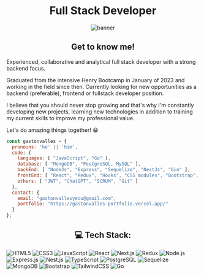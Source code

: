 <h1 align="center">Full Stack Developer</h1>
<p align="center">
  <img src="https://media.licdn.com/dms/image/D4D16AQGCvfwYMnQbLA/profile-displaybackgroundimage-shrink_350_1400/0/1692681963054?e=1703721600&v=beta&t=-24gz_bPFVilgKMDB4b0W0Jc9pKlYlEWSKzIGkutRys" alt="banner" />
</p>
<h2 align="center" >Get to know me!</h2>
<p>
Experienced, collaborative and analytical full stack developer with a strong backend focus.


Graduated from the intensive Henry Bootcamp in January of 2023 and working in the field since then.
Currently looking for new opportunities as a backend (preferable), frontend or fullstack developer position.


I believe that you should never stop growing and that's why I'm constantly developing new projects, learning new technologies in addition to training my current skills to improve my professional value.


Let's do amazing things together! 😁
</p> 

```js
const gastonvalles = {
  pronouns: 'he' || 'him',
  code: {
    languages: [ "JavaScript", "Go" ],
    database: [ "MongoDB", "PostgreSQL, MySQL" ],
    backEnd: [ "NodeJs", "Express", "Sequelize", "NestJs", "Gin" ],
    frontEnd: [ "React", "Redux", "Hooks", "CSS modules", "Bootstrap", "TailwindCSS", "NextJs" ],
    others: [ "JWT", "ChatGPT", "SCRUM", "Git" ]
  },
  contact: {
    email: "gastonvallesyeou@gmail.com",
    portfolio: "https://gastonvalles-portfolio.vercel.app/"
  }
};
```

<h2 align="center">💻 Tech Stack:</h2>

![HTML5](https://img.shields.io/badge/HTML5-%23E34F26.svg?style=for-the-badge&logo=html5&logoColor=white) ![CSS3](https://img.shields.io/badge/CSS3-%231572B6.svg?style=for-the-badge&logo=css3&logoColor=white) ![JavaScript](https://img.shields.io/badge/JavaScript-%23323330.svg?style=for-the-badge&logo=javascript&logoColor=%23F7DF1E) ![React](https://img.shields.io/badge/React-%2320232a.svg?style=for-the-badge&logo=react&logoColor=%2361DAFB) ![Next.js](https://img.shields.io/badge/Next.js-%23000000.svg?style=for-the-badge&logo=next.js&logoColor=white) ![Redux](https://img.shields.io/badge/Redux-%23593d88.svg?style=for-the-badge&logo=redux&logoColor=white) ![Node.js](https://img.shields.io/badge/Node.js-6DA55F?style=for-the-badge&logo=node.js&logoColor=white) ![Express.js](https://img.shields.io/badge/Express.js-%23404d59.svg?style=for-the-badge&logo=express&logoColor=%2361DAFB) ![Nest.js](https://img.shields.io/badge/Nest.js-%23E0234E.svg?style=for-the-badge&logo=nestjs&logoColor=white) ![TypeScript](https://img.shields.io/badge/TypeScript-%23007ACC.svg?style=for-the-badge&logo=typescript&logoColor=white) ![PostgreSQL](https://img.shields.io/badge/PostgreSQL-%23316192.svg?style=for-the-badge&logo=postgresql&logoColor=white) ![Sequelize](https://img.shields.io/badge/Sequelize-%23565C64.svg?style=for-the-badge&logo=sequelize&logoColor=white) ![MongoDB](https://img.shields.io/badge/MongoDB-%234ea94b.svg?style=for-the-badge&logo=mongodb&logoColor=white) ![Bootstrap](https://img.shields.io/badge/Bootstrap-%23563D7C.svg?style=for-the-badge&logo=bootstrap&logoColor=white) ![TailwindCSS](https://img.shields.io/badge/TailwindCSS-%2338B2AC.svg?style=for-the-badge&logo=tailwind-css&logoColor=white) ![Go](https://img.shields.io/badge/Go-%2300ADD8.svg?style=for-the-badge&logo=go&logoColor=white)

